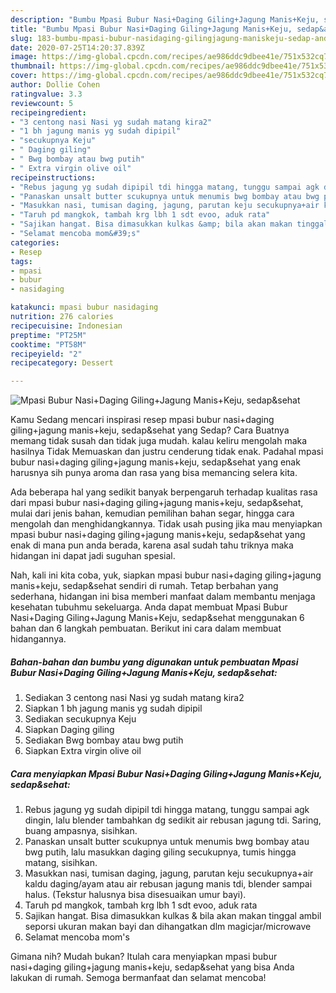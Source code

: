 ```yaml
---
description: "Bumbu Mpasi Bubur Nasi+Daging Giling+Jagung Manis+Keju, sedap&amp;amp;sehat | Bahan Membuat Mpasi Bubur Nasi+Daging Giling+Jagung Manis+Keju, sedap&amp;amp;sehat Yang Enak Dan Mudah"
title: "Bumbu Mpasi Bubur Nasi+Daging Giling+Jagung Manis+Keju, sedap&amp;amp;sehat | Bahan Membuat Mpasi Bubur Nasi+Daging Giling+Jagung Manis+Keju, sedap&amp;amp;sehat Yang Enak Dan Mudah"
slug: 183-bumbu-mpasi-bubur-nasidaging-gilingjagung-maniskeju-sedap-and-amp-sehat-bahan-membuat-mpasi-bubur-nasidaging-gilingjagung-maniskeju-sedap-and-amp-sehat-yang-enak-dan-mudah
date: 2020-07-25T14:20:37.839Z
image: https://img-global.cpcdn.com/recipes/ae986ddc9dbee41e/751x532cq70/mpasi-bubur-nasidaging-gilingjagung-maniskeju-sedapsehat-foto-resep-utama.jpg
thumbnail: https://img-global.cpcdn.com/recipes/ae986ddc9dbee41e/751x532cq70/mpasi-bubur-nasidaging-gilingjagung-maniskeju-sedapsehat-foto-resep-utama.jpg
cover: https://img-global.cpcdn.com/recipes/ae986ddc9dbee41e/751x532cq70/mpasi-bubur-nasidaging-gilingjagung-maniskeju-sedapsehat-foto-resep-utama.jpg
author: Dollie Cohen
ratingvalue: 3.3
reviewcount: 5
recipeingredient:
- "3 centong nasi Nasi yg sudah matang kira2"
- "1 bh jagung manis yg sudah dipipil"
- "secukupnya Keju"
- " Daging giling"
- " Bwg bombay atau bwg putih"
- " Extra virgin olive oil"
recipeinstructions:
- "Rebus jagung yg sudah dipipil tdi hingga matang, tunggu sampai agk dingin, lalu blender tambahkan dg sedikit air rebusan jagung tdi. Saring, buang ampasnya, sisihkan."
- "Panaskan unsalt butter scukupnya untuk menumis bwg bombay atau bwg putih, lalu masukkan daging giling secukupnya, tumis hingga matang, sisihkan."
- "Masukkan nasi, tumisan daging, jagung, parutan keju secukupnya+air kaldu daging/ayam atau air rebusan jagung manis tdi, blender sampai halus. (Tekstur halusnya bisa disesuaikan umur bayi)."
- "Taruh pd mangkok, tambah krg lbh 1 sdt evoo, aduk rata"
- "Sajikan hangat. Bisa dimasukkan kulkas &amp; bila akan makan tinggal ambil seporsi ukuran makan bayi dan dihangatkan dlm magicjar/microwave"
- "Selamat mencoba mom&#39;s"
categories:
- Resep
tags:
- mpasi
- bubur
- nasidaging

katakunci: mpasi bubur nasidaging 
nutrition: 276 calories
recipecuisine: Indonesian
preptime: "PT25M"
cooktime: "PT58M"
recipeyield: "2"
recipecategory: Dessert

---
```



![Mpasi Bubur Nasi+Daging Giling+Jagung Manis+Keju, sedap&amp;sehat](https://img-global.cpcdn.com/recipes/ae986ddc9dbee41e/751x532cq70/mpasi-bubur-nasidaging-gilingjagung-maniskeju-sedapsehat-foto-resep-utama.jpg)

Kamu Sedang mencari inspirasi resep mpasi bubur nasi+daging giling+jagung manis+keju, sedap&amp;sehat yang Sedap? Cara Buatnya memang tidak susah dan tidak juga mudah. kalau keliru mengolah maka hasilnya Tidak Memuaskan dan justru cenderung tidak enak. Padahal mpasi bubur nasi+daging giling+jagung manis+keju, sedap&amp;sehat yang enak harusnya sih punya aroma dan rasa yang bisa memancing selera kita.

Ada beberapa hal yang sedikit banyak berpengaruh terhadap kualitas rasa dari mpasi bubur nasi+daging giling+jagung manis+keju, sedap&amp;sehat, mulai dari jenis bahan, kemudian pemilihan bahan segar, hingga cara mengolah dan menghidangkannya. Tidak usah pusing jika mau menyiapkan mpasi bubur nasi+daging giling+jagung manis+keju, sedap&amp;sehat yang enak di mana pun anda berada, karena asal sudah tahu triknya maka hidangan ini dapat jadi suguhan spesial.




Nah, kali ini kita coba, yuk, siapkan mpasi bubur nasi+daging giling+jagung manis+keju, sedap&amp;sehat sendiri di rumah. Tetap berbahan yang sederhana, hidangan ini bisa memberi manfaat dalam membantu menjaga kesehatan tubuhmu sekeluarga. Anda dapat membuat Mpasi Bubur Nasi+Daging Giling+Jagung Manis+Keju, sedap&amp;sehat menggunakan 6 bahan dan 6 langkah pembuatan. Berikut ini cara dalam membuat hidangannya.

<!--inarticleads1-->

##### Bahan-bahan dan bumbu yang digunakan untuk pembuatan Mpasi Bubur Nasi+Daging Giling+Jagung Manis+Keju, sedap&amp;sehat:

1. Sediakan 3 centong nasi Nasi yg sudah matang kira2
1. Siapkan 1 bh jagung manis yg sudah dipipil
1. Sediakan secukupnya Keju
1. Siapkan  Daging giling
1. Sediakan  Bwg bombay atau bwg putih
1. Siapkan  Extra virgin olive oil




<!--inarticleads2-->

##### Cara menyiapkan Mpasi Bubur Nasi+Daging Giling+Jagung Manis+Keju, sedap&amp;sehat:

1. Rebus jagung yg sudah dipipil tdi hingga matang, tunggu sampai agk dingin, lalu blender tambahkan dg sedikit air rebusan jagung tdi. Saring, buang ampasnya, sisihkan.
1. Panaskan unsalt butter scukupnya untuk menumis bwg bombay atau bwg putih, lalu masukkan daging giling secukupnya, tumis hingga matang, sisihkan.
1. Masukkan nasi, tumisan daging, jagung, parutan keju secukupnya+air kaldu daging/ayam atau air rebusan jagung manis tdi, blender sampai halus. (Tekstur halusnya bisa disesuaikan umur bayi).
1. Taruh pd mangkok, tambah krg lbh 1 sdt evoo, aduk rata
1. Sajikan hangat. Bisa dimasukkan kulkas &amp; bila akan makan tinggal ambil seporsi ukuran makan bayi dan dihangatkan dlm magicjar/microwave
1. Selamat mencoba mom&#39;s




Gimana nih? Mudah bukan? Itulah cara menyiapkan mpasi bubur nasi+daging giling+jagung manis+keju, sedap&amp;sehat yang bisa Anda lakukan di rumah. Semoga bermanfaat dan selamat mencoba!

